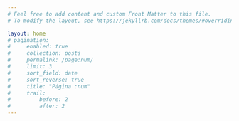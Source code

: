 ```yaml
---
# Feel free to add content and custom Front Matter to this file.
# To modify the layout, see https://jekyllrb.com/docs/themes/#overriding-theme-defaults

layout: home
# pagination: 
#     enabled: true
#     collection: posts
#     permalink: /page:num/
#     limit: 3
#     sort_field: date
#     sort_reverse: true
#     title: "Página :num"
#     trail:
#         before: 2
#         after: 2
---
```


<!-- 
{% for post in paginator.posts %}
  <div class="post">
    <h1>{{ post.title }}</h1>
    {{ post.content }} 
  </div>
{% endfor %}

<nav class="pagination">
  {% if paginator.previous_page %}
    <a href="{{ paginator.previous_page_path }}">Más nuevo</a>
  {% endif %}

  {% if paginator.next_page %}
    <a href="{{ paginator.next_page_path }}">Más antiguo</a>
  {% endif %}
</nav> -->